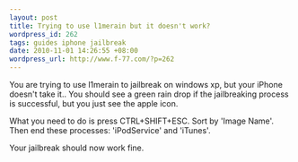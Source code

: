 ```yaml
---
layout: post
title: Trying to use l1merain but it doesn't work?
wordpress_id: 262
tags: guides iphone jailbreak
date: 2010-11-01 14:26:55 +08:00
wordpress_url: http://www.f-77.com/?p=262
---
```

You are trying to use l1merain to jailbreak on windows xp, but your iPhone doesn't take it.. You should see a green rain drop if the jailbreaking process is successful, but you just see the apple icon.

What you need to do is press CTRL+SHIFT+ESC. Sort by 'Image Name'. Then end these processes: 'iPodService' and 'iTunes'.

Your jailbreak should now work fine.

